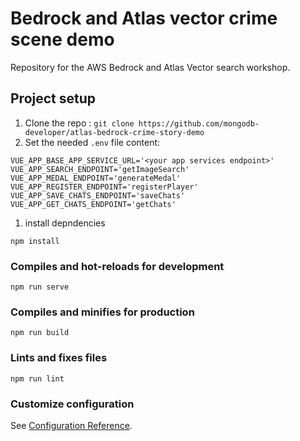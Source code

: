 # Bedrock and Atlas vector crime scene demo

Repository for the AWS Bedrock and Atlas Vector search workshop.

## Project setup
1. Clone the repo : `git clone https://github.com/mongodb-developer/atlas-bedrock-crime-story-demo`
1. Set the needed `.env` file content:
```
VUE_APP_BASE_APP_SERVICE_URL='<your app services endpoint>'
VUE_APP_SEARCH_ENDPOINT='getImageSearch'
VUE_APP_MEDAL_ENDPOINT='generateMedal'
VUE_APP_REGISTER_ENDPOINT='registerPlayer'
VUE_APP_SAVE_CHATS_ENDPOINT='saveChats'
VUE_APP_GET_CHATS_ENDPOINT='getChats'
```
1. install depndencies
```
npm install
```

### Compiles and hot-reloads for development
```
npm run serve
```

### Compiles and minifies for production
```
npm run build
```

### Lints and fixes files
```
npm run lint
```

### Customize configuration
See [Configuration Reference](https://cli.vuejs.org/config/).

